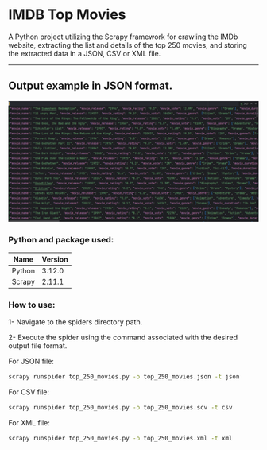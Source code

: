 IMDB Top Movies<a name="TOP"></a>
===================

A Python project utilizing the Scrapy framework for crawling the IMDb website, extracting the list and details of the top 250 movies, and storing the extracted data in a JSON, CSV or XML file.

- - - -

## Output example in JSON format.
![picture alt](https://github.com/mr-mojtaba/imdb-top-movies/blob/main/media/sample.png/ "imdb-top-250-movies")

### Python and package used:
Name  | Version
-------- | --------
Python | 3.12.0
Scrapy | 2.11.1

### How to use:
1- Navigate to the spiders directory path.

2- Execute the spider using the command associated with the desired output file format.

For JSON file:
```sh
scrapy runspider top_250_movies.py -o top_250_movies.json -t json 
```

For CSV file:
```sh
scrapy runspider top_250_movies.py -o top_250_movies.scv -t csv 
```

For XML file:
```sh
scrapy runspider top_250_movies.py -o top_250_movies.xml -t xml 
```
